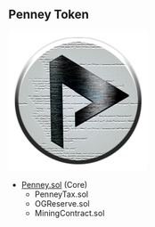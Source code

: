 ## Penney Token
![Penney Token](penney-token.png)
- <a href="https://github.com/PenneyArmy/PenneyToken/blob/main/Penney.sol">Penney.sol</a> (Core)
  - PenneyTax.sol
  - OGReserve.sol
  - MiningContract.sol
